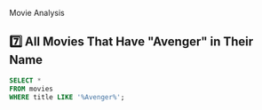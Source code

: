 Movie Analysis 

## 7️⃣ All Movies That Have "Avenger" in Their Name

```sql
SELECT *
FROM movies
WHERE title LIKE '%Avenger%';
